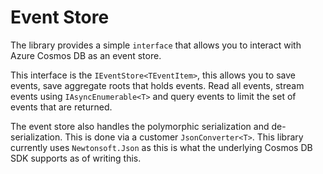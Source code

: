 # Event Store

The library provides a simple `interface` that allows you to interact with Azure Cosmos DB as an event store.

This interface is the `IEventStore<TEventItem>`, this allows you to save events, save aggregate roots that holds events. Read all events, stream events using `IAsyncEnumerable<T>` and query events to limit the set of events that are returned.

The event store also handles the polymorphic serialization and de-serialization. This is done via a customer `JsonConverter<T>`. This library currently uses `Newtonsoft.Json` as this is what the underlying Cosmos DB SDK supports as of writing this.